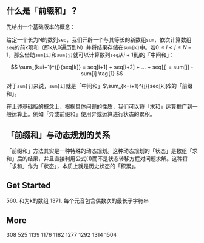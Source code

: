 ## 什么是「前缀和」？

先给出一个基础版本的概念：

给定一个长为N的数列`seq`，我们开辟一个与其等长的新数组`sum`，依次计算数组`seq`的前k项和（即k从0遍历到N）并将结果存储在`sum[k]`中。若$0 \leq i \lt j \leq N-1$，那么借助`sum[i]`和`sum[j]`就可以计算数列`seq`从$i+1$到$j$的「中间和」：

$$ \sum_{k=i+1}^{j}{seq[k]} = seq[i+1] + seq[i+2] + ... + seq[j] = sum[j] - sum[i] \tag{1}
$$

对于`sum[j]`来说，`sum[i]`就是「中间和」$\sum_{k=i+1}^{j}{seq[k]}$的「前缀和」。

在上述基础版的概念上，根据具体问题的性质，我们可以将「求和」运算推广到一般运算上。例如「异或前缀和」使用异或运算进行状态的累积。

## 「前缀和」与动态规划的关系

「前缀和」方法其实是一种特殊的动态规划。这种动态规划的「状态」是数组「求和」后的结果，并且直接利用公式$(1)$而不是状态转移方程对问题求解。这种将「求和」作为「状态」，本质上就是历史状态的「积累」。

## Get Started

560\. 和为k的数组
1371\. 每个元音包含偶数次的最长子字符串

## More

308
525
1139
1176
1182
1277
1292
1314
1504
